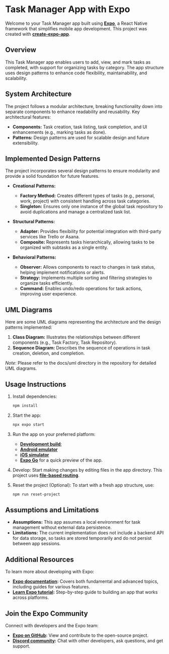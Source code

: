# Task Manager App with Expo

Welcome to your Task Manager app built using **[Expo](https://expo.dev)**, a React Native framework that simplifies mobile app development. This project was created with **[create-expo-app](https://www.npmjs.com/package/create-expo-app)**.

## Overview

This Task Manager app enables users to add, view, and mark tasks as completed, with support for organizing tasks by category. The app structure uses design patterns to enhance code flexibility, maintainability, and scalability.

## System Architecture

The project follows a modular architecture, breaking functionality down into separate components to enhance readability and reusability. Key architectural features:

- **Components:** Task creation, task listing, task completion, and UI enhancements (e.g., marking tasks as done).
- **Patterns:** Design patterns are used for scalable design and future extensibility.

## Implemented Design Patterns

The project incorporates several design patterns to ensure modularity and provide a solid foundation for future features.

- **Creational Patterns:**
  - **Factory Method:** Creates different types of tasks (e.g., personal, work, project) with consistent handling across task categories.
  - **Singleton:** Ensures only one instance of the global task repository to avoid duplications and manage a centralized task list.

- **Structural Patterns:**
  - **Adapter:** Provides flexibility for potential integration with third-party services like Trello or Asana.
  - **Composite:** Represents tasks hierarchically, allowing tasks to be organized with subtasks as a single entity.

- **Behavioral Patterns:**
  - **Observer:** Allows components to react to changes in task status, helping implement notifications or alerts.
  - **Strategy:** Implements multiple sorting and filtering strategies to organize tasks efficiently.
  - **Command:** Enables undo/redo operations for task actions, improving user experience.

## UML Diagrams

Here are some UML diagrams representing the architecture and the design patterns implemented:

1. **Class Diagram:** Illustrates the relationships between different components (e.g., Task Factory, Task Repository).
2. **Sequence Diagram:** Describes the sequence of operations in task creation, deletion, and completion.

*Note*: Please refer to the docs/uml directory in the repository for detailed UML diagrams.

## Usage Instructions

1. Install dependencies:

   ```bash
   npm install
   ```

2. Start the app:

   ```bash
   npx expo start
   ```

3. Run the app on your preferred platform:

   - **[Development build](https://docs.expo.dev/develop/development-builds/introduction/)**;
   - **[Android emulator](https://docs.expo.dev/workflow/android-studio-emulator/)**
   - **[iOS simulator](https://docs.expo.dev/workflow/ios-simulator/)**
   - **[Expo Go](https://expo.dev/go)** for a quick preview of the app.

4. Develop: Start making changes by editing files in the app directory. This project uses **[file-based routing](https://docs.expo.dev/router/introduction)**.

5. Reset the project (Optional): To start with a fresh app structure, use:

   ```bash
   npm run reset-project
   ```

## Assumptions and Limitations

- **Assumptions:** This app assumes a local environment for task management without external data persistence.
- **Limitations:** The current implementation does not include a backend API for data storage, so tasks are stored temporarily and do not persist between app sessions.

## Additional Resources

To learn more about developing with Expo:

- **[Expo documentation](https://docs.expo.dev/):** Covers both fundamental and advanced topics, including guides for various features.
- **[Learn Expo tutorial](https://docs.expo.dev/tutorial/introduction/):** Step-by-step guide to building an app that works across platforms.

## Join the Expo Community

Connect with developers and the Expo team:

- **[Expo on GitHub](https://github.com/expo/expo):** View and contribute to the open-source project.
- **[Discord community](https://chat.expo.dev):** Chat with other developers, ask questions, and get support.
